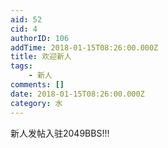 ```yaml
---
aid: 52
cid: 4
authorID: 106
addTime: 2018-01-15T08:26:00.000Z
title: 欢迎新人
tags:
    - 新人
comments: []
date: 2018-01-15T08:26:00.000Z
category: 水
---
```


新人发帖入驻2049BBS!!!
